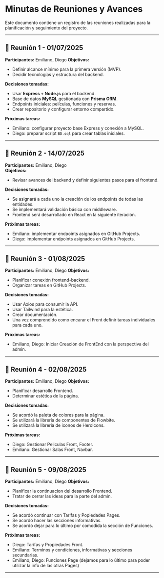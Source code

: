 # Minutas de Reuniones y Avances

Este documento contiene un registro de las reuniones realizadas para la planificación y seguimiento del proyecto.

---

## 📅 Reunión 1 - 01/07/2025

**Participantes:** Emiliano, Diego
**Objetivos:**

- Definir alcance mínimo para la primera versión (MVP).
- Decidir tecnologías y estructura del backend.

**Decisiones tomadas:**

- Usar **Express + Node.js** para el backend.
- Base de datos **MySQL** gestionada con **Prisma ORM**.
- Endpoints iniciales: películas, funciones y reservas.
- Crear repositorio y configurar entorno compartido.

**Próximas tareas:**

- Emiliano: configurar proyecto base Express y conexión a MySQL.
- Diego: preparar script `BD.sql` para crear tablas iniciales.

---

## 📅 Reunión 2 - 14/07/2025

**Participantes:** Emiliano, Diego  
**Objetivos:**

- Revisar avances del backend y definir siguientes pasos para el frontend.

**Decisiones tomadas:**

- Se asignará a cada uno la creación de los endpoints de todas las entidades.
- Se implementará validación básica con middleware.
- Frontend será desarrollado en React en la siguiente iteración.

**Próximas tareas:**

- Emiliano: implementar endpoints asignados en GitHub Projects.
- Diego: implementar endpoints asignados en GitHub Projects.

---

## 📅 Reunión 3 - 01/08/2025

**Participantes:** Emiliano, Diego
**Objetivos:**

- Planificar conexión frontend-backend.
- Organizar tareas en GitHub Projects.

**Decisiones tomadas:**

- Usar Axios para consumir la API.
- Usar Tailwind para la estética.
- Crear documentación.
- Una vez comprendido como encarar el Front definir tareas individuales para cada uno.

**Próximas tareas:**

- Emiliano, Diego: Iniciar Creación de FrontEnd con la perspectiva del admin.

---

## 📅 Reunión 4 - 02/08/2025

**Participantes:** Emiliano, Diego
**Objetivos:**

- Planificar desarrollo Frontend.
- Determinar estética de la página.

**Decisiones tomadas:**

- Se acordó la paleta de colores para la página.
- Se utilizará la librería de componentes de Flowbite.
- Se utilizará la libreria de iconos de HeroIcons.

**Próximas tareas:**

- Diego: Gestionar Peliculas Front, Footer.
- Emiliano: Gestionar Salas Front, Navbar.

---

## 📅 Reunión 5 - 09/08/2025

**Participantes:** Emiliano, Diego
**Objetivos:**

- Planificar la continuacion del desarrollo Frontend.
- Tratar de cerrar las ideas para la parte del admin.

**Decisiones tomadas:**

- Se acordó continuar con Tarifas y Popiedades Pages.
- Se acordó hacer las secciones informativas.
- Se acordó dejar para lo último por comodida la sección de Funciones.

**Próximas tareas:**

- Diego: Tarifas y Propiedades Front.
- Emiliano: Terminos y condiciones, informativas y secciones secundarias.
- Emiliano, Diego: Funciones Page (dejamos para lo último para poder utilizar la info de las otras Pages)

---
